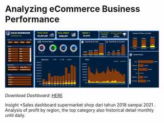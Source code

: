 # Analyzing eCommerce Business Performance
![](https://github.com/Haniaghnia/Hani_Portfolio/blob/main/Excel/Dashboard%20Supermarket.PNG)

*Download Dashboard*: [HERE](https://github.com/Haniaghnia/Hani_Portfolio/blob/43c360f5d108201e06cfdb8530f282912ddb46b5/Excel/Dasboard%20Sales%20Supermarket.xlsx)

Insight
*Sales dashboard supermarket shop dari tahun 2018 sampai 2021 . Analysis of profit by region, the top category also historical detail monthly until daily.

